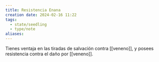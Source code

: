 ```yaml
---
title: Resistencia Enana
creation date: 2024-02-16 11:22
tags:
  - state/seedling
  - type/note
aliases:
---
```

Tienes ventaja en las tiradas de salvación contra [[veneno]], y posees resistencia contra el daño por [[veneno]].
